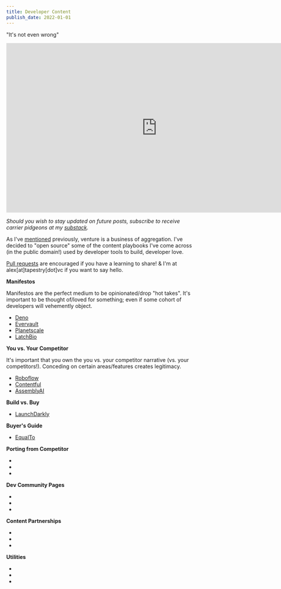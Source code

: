 ```yaml
---
title: Developer Content
publish_date: 2022-01-01
---
```


"It's not even wrong"

<iframe style="border: 1px solid rgba(0, 0, 0, 0.1);" width="800" height="450" src="https://www.figma.com/embed?embed_host=share&url=https%3A%2F%2Fwww.figma.com%2Ffile%2FOmZ7wGvY4SZXiySeFAqJPP%2FUntitled%3Fnode-id%3D0%253A1" allowfullscreen></iframe>

*Should you wish to stay updated on future posts, subscribe to receive carrier pidgeons at my [substack](https://whynowtech.substack.com/).*

As I've [mentioned](https://mack.work/advice_aggregated) previously, venture is a business of aggregation. I've decided to "open source" some of the content playbooks I've come across (in the public domain!) used by developer tools to build, developer love.

[Pull requests](https://github.com/alexmackenzie-wx/blog) are encouraged if you have a learning to share! & I'm at alex[at]tapestry[dot]vc if you want to say hello.

**Manifestos**

Manifestos are the perfect medium to be opinionated/drop "hot takes". It's important to be thought of/loved for something; even if some cohort of developers will vehemently object. 

- [Deno](https://deno.com/blog/series-a)
- [Evervault](https://evervault.com/blog/manifesto)
- [Planetscale](https://principles.planetscale.com/)
- [LatchBio](https://latch.bio/about)

**You vs. Your Competitor**

It's important that you own the you vs. your competitor narrative (vs. your competitors!). Conceding on certain areas/features creates legitimacy.

- [Roboflow](https://blog.roboflow.com/roboflow-vs-scale/)
- [Contentful](https://www.contentful.com/r/knowledgebase/contentful-vs-wordpress-vs-drupal/)
- [AssemblyAI](https://www.assemblyai.com/blog/the-top-free-speech-to-text-apis-and-open-source-engines/)

**Build vs. Buy**

- [LaunchDarkly](https://launchdarkly.com/build-vs-buy/)

**Buyer's Guide**

- [EqualTo](https://www.equalto.com/resources/buyers-guide-to-sales-commission-software)

**Porting from Competitor**

- 
- 
- 

**Dev Community Pages**

- 
- 
- 

**Content Partnerships**

- 
- 
- 

**Utilities**

- 
- 
- 
